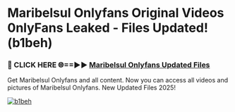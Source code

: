 # Maribelsul Onlyfans Original Videos 0nlyFans Leaked - Files Updated! (b1beh)

<h3>🔴 CLICK HERE 🌐==►► <a href="https://tinyurl.com/2m67pmp6" rel="nofollow">Maribelsul Onlyfans Updated Files</a></h3>

Get Maribelsul Onlyfans and all content. Now you can access all videos and pictures of Maribelsul Onlyfans. New Updated Files 2025!

[![b1beh](https://i.imgur.com/H4QAA4z.gif)](https://tinyurl.com/2m67pmp6)